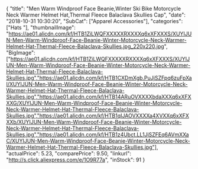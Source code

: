 {
	"title": "Men Warm Windproof Face Beanie,Winter Ski Bike Motorcycle Neck Warmer Helmet Hat,Thermal Fleece Balaclava Skullies Cap",
	"date": "2018-10-31 10:30:20",
	"SubCat": ["Apparel Accessories"],
	"categories": ["Hats "],
	"thumbnailImage": "https://ae01.alicdn.com/kf/HTB1ZiLWQFXXXXXRXXXXq6xXFXXXS/XUYIJUN-Men-Warm-Windproof-Face-Beanie-Winter-Motorcycle-Neck-Warmer-Helmet-Hat-Thermal-Fleece-Balaclava-Skullies.jpg_220x220.jpg",
	"BigImage": ["https://ae01.alicdn.com/kf/HTB1ZiLWQFXXXXXRXXXXq6xXFXXXS/XUYIJUN-Men-Warm-Windproof-Face-Beanie-Winter-Motorcycle-Neck-Warmer-Helmet-Hat-Thermal-Fleece-Balaclava-Skullies.jpg","https://ae01.alicdn.com/kf/HTB1CXDmXgb.PuJjSZFpq6zuFpXaI/XUYIJUN-Men-Warm-Windproof-Face-Beanie-Winter-Motorcycle-Neck-Warmer-Helmet-Hat-Thermal-Fleece-Balaclava-Skullies.jpg","https://ae01.alicdn.com/kf/HTB14ARuOVXXXXbdaXXXq6xXFXXXG/XUYIJUN-Men-Warm-Windproof-Face-Beanie-Winter-Motorcycle-Neck-Warmer-Helmet-Hat-Thermal-Fleece-Balaclava-Skullies.jpg","https://ae01.alicdn.com/kf/HTB1qIJAOVXXXXa4XVXXq6xXFXXXb/XUYIJUN-Men-Warm-Windproof-Face-Beanie-Winter-Motorcycle-Neck-Warmer-Helmet-Hat-Thermal-Fleece-Balaclava-Skullies.jpg","https://ae01.alicdn.com/kf/HTB1z4Ubct.LL1JjSZFEq6AVmXXaC/XUYIJUN-Men-Warm-Windproof-Face-Beanie-Winter-Motorcycle-Neck-Warmer-Helmet-Hat-Thermal-Fleece-Balaclava-Skullies.jpg"],
	"actualPrice": 5.23,
	"comparePrice": 9.50,
	"linkurl": "http://s.click.aliexpress.com/e/1O9R77a",
	"inStock": 91
}
